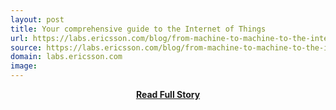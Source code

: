 ```yaml
---
layout: post
title: Your comprehensive guide to the Internet of Things
url: https://labs.ericsson.com/blog/from-machine-to-machine-to-the-internet-of-things
source: https://labs.ericsson.com/blog/from-machine-to-machine-to-the-internet-of-things
domain: labs.ericsson.com
image: 
---
```


<p></p>
<center><p><a href="https://labs.ericsson.com/blog/from-machine-to-machine-to-the-internet-of-things" style='padding:25px; font-sze:18px; font-weight: bold;'>Read Full Story</a></p></center>
